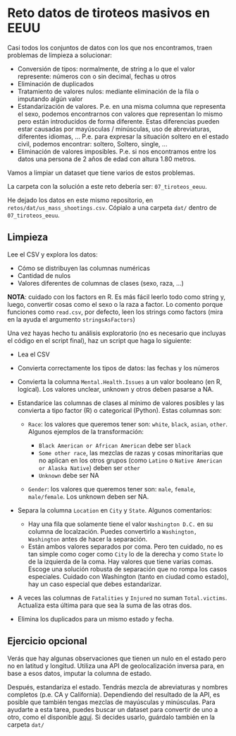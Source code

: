 # Reto datos de tiroteos masivos en EEUU

Casi todos los conjuntos de datos con los que nos encontramos, traen problemas de limpieza a solucionar:

* Conversión de tipos: normalmente, de string a lo que el valor represente: números con o sin decimal, fechas u otros
* Eliminación de duplicados
* Tratamiento de valores nulos: mediante eliminación de la fila o imputando algún valor
* Estandarización de valores. P.e. en una misma columna que representa el sexo, podemos encontrarnos con valores que representan lo mismo pero están introducidos de forma diferente. Estas diferencias pueden estar causadas por mayúsculas / minúsculas, uso de abreviaturas, diferentes idiomas, ... P.e. para expresar la situación soltero en el estado civil, podemos encontrar: soltero, Soltero, single, ...
* Eliminación de valores imposibles. P.e. si nos encontramos entre los datos una persona de 2 años de edad con altura 1.80 metros.

Vamos a limpiar un dataset que tiene varios de estos problemas.

La carpeta con la solución a este reto debería ser: `07_tiroteos_eeuu`.

He dejado los datos en este mismo repositorio, en `retos/dat/us_mass_shootings.csv`. Cópialo a una carpeta `dat/` dentro de `07_tiroteos_eeuu`.

## Limpieza

Lee el CSV y explora los datos:

* Cómo se distribuyen las columnas numéricas
* Cantidad de nulos
* Valores diferentes de columnas de clases (sexo, raza, ...)

**NOTA**: cuidado con los factors en R. Es más fácil leerlo todo como string y, luego, convertir cosas como el sexo o la raza a factor. Lo comento porque funciones como `read.csv`, por defecto, leen los strings como factors (mira en la ayuda el argumento `stringsAsFactors`)

Una vez hayas hecho tu análisis exploratorio (no es necesario que incluyas el código en el script final), haz un script que haga lo siguiente:

* Lea el CSV
* Convierta correctamente los tipos de datos: las fechas y los números
* Convierta la columna `Mental.Health.Issues` a un valor booleano (en R, logical). Los valores unclear, unknown y otros deben pasarse a NA.
* Estandarice las columnas de clases al mínimo de valores posibles y las convierta a tipo factor (R) o categorical (Python). Estas columnas son:

    * `Race`: los valores que queremos tener son: `white`, `black`, `asian`, `other`. Algunos ejemplos de la transformación:

        * `Black American or African American` debe ser `black`
        * `Some other race`, las mezclas de razas y cosas minoritarias que no aplican en los otros grupos (como `Latino` o `Native American or Alaska Native`) deben ser `other`
        * `Unknown` debe ser NA

    * `Gender`: los valores que queremos tener son: `male`, `female`, `male/female`. Los unknown deben ser NA.

* Separa la columna `Location` en `City` y `State`. Algunos comentarios:

    * Hay una fila que solamente tiene el valor `Washington D.C.` en su columna de localzación. Puedes convertirlo a `Washington, Washington` antes de hacer la separación.
    * Están ambos valores separados por coma. Pero ten cuidado, no es tan simple como coger como `City` lo de la derecha y como `State` lo de la izquierda de la coma. Hay valores que tiene varias comas. Escoge una solución robusta de separación que no rompa los casos especiales. Cuidado con Washington (tanto en ciudad como estado), hay un caso especial que debes estandarizar.

* A veces las columnas de `Fatalities` y `Injured` no suman `Total.victims`. Actualiza esta última para que sea la suma de las otras dos.
* Elimina los duplicados para un mismo estado y fecha.

## Ejercicio opcional

Verás que hay algunas observaciones que tienen un nulo en el estado pero no en latitud y longitud. Utiliza una API de geolocalización inversa para, en base a esos datos, imputar la columna de estado.

Después, estandariza el estado. Tendrás mezcla de abreviaturas y nombres completos (p.e. CA y California). Dependiendo del resultado de la API, es posible que también tengas mezclas de mayúsculas y minúsculas. Para ayudarte a esta tarea, puedes buscar un dataset para convertir de uno a otro, como el disponible [aquí](https://github.com/jasonong/List-of-US-States/blob/master/states.csv). Si decides usarlo, guárdalo también en la carpeta `dat/`

